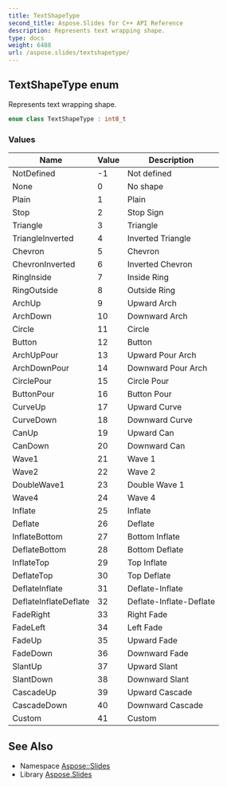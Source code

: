 ```yaml
---
title: TextShapeType
second_title: Aspose.Slides for C++ API Reference
description: Represents text wrapping shape.
type: docs
weight: 6488
url: /aspose.slides/textshapetype/
---
```

## TextShapeType enum


Represents text wrapping shape.

```cpp
enum class TextShapeType : int8_t
```

### Values

| Name | Value | Description |
| --- | --- | --- |
| NotDefined | -1 | Not defined |
| None | 0 | No shape |
| Plain | 1 | Plain |
| Stop | 2 | Stop Sign |
| Triangle | 3 | Triangle |
| TriangleInverted | 4 | Inverted Triangle |
| Chevron | 5 | Chevron |
| ChevronInverted | 6 | Inverted Chevron |
| RingInside | 7 | Inside Ring |
| RingOutside | 8 | Outside Ring |
| ArchUp | 9 | Upward Arch |
| ArchDown | 10 | Downward Arch |
| Circle | 11 | Circle |
| Button | 12 | Button |
| ArchUpPour | 13 | Upward Pour Arch |
| ArchDownPour | 14 | Downward Pour Arch |
| CirclePour | 15 | Circle Pour |
| ButtonPour | 16 | Button Pour |
| CurveUp | 17 | Upward Curve |
| CurveDown | 18 | Downward Curve |
| CanUp | 19 | Upward Can |
| CanDown | 20 | Downward Can |
| Wave1 | 21 | Wave 1 |
| Wave2 | 22 | Wave 2 |
| DoubleWave1 | 23 | Double Wave 1 |
| Wave4 | 24 | Wave 4 |
| Inflate | 25 | Inflate |
| Deflate | 26 | Deflate |
| InflateBottom | 27 | Bottom Inflate |
| DeflateBottom | 28 | Bottom Deflate |
| InflateTop | 29 | Top Inflate |
| DeflateTop | 30 | Top Deflate |
| DeflateInflate | 31 | Deflate-Inflate |
| DeflateInflateDeflate | 32 | Deflate-Inflate-Deflate |
| FadeRight | 33 | Right Fade |
| FadeLeft | 34 | Left Fade |
| FadeUp | 35 | Upward Fade |
| FadeDown | 36 | Downward Fade |
| SlantUp | 37 | Upward Slant |
| SlantDown | 38 | Downward Slant |
| CascadeUp | 39 | Upward Cascade |
| CascadeDown | 40 | Downward Cascade |
| Custom | 41 | Custom |

## See Also

* Namespace [Aspose::Slides](../)
* Library [Aspose.Slides](../../)
